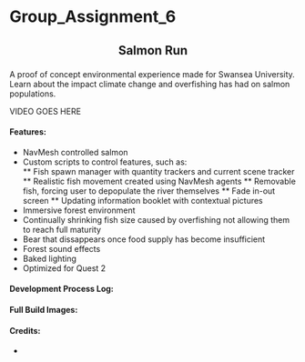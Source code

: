 # Group_Assignment_6

## <p align="center"> Salmon Run </p> 
A proof of concept environmental experience made for Swansea University.  
Learn about the impact climate change and overfishing has had on salmon populations.










VIDEO GOES HERE


#### Features:
* NavMesh controlled salmon  
* Custom scripts to control features, such as:   
**   Fish spawn manager with quantity trackers and current scene tracker 
**   Realistic fish movement created using NavMesh agents
**   Removable fish, forcing user to depopulate the river themselves
**   Fade in-out screen
**   Updating information booklet with contextual pictures
* Immersive forest environment
* Continually shrinking fish size caused by overfishing not allowing them to reach full maturity  
* Bear that dissappears once food supply has become insufficient 
* Forest sound effects
* Baked lighting
* Optimized for Quest 2

#### Development Process Log: 


#### Full Build Images:  






#### Credits:  
* 






